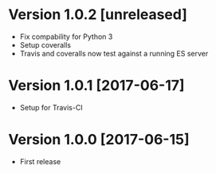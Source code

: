 # Version 1.0.2 [unreleased]
* Fix compability for Python 3
* Setup coveralls
* Travis and coveralls now test against a running ES server

# Version 1.0.1 [2017-06-17]
* Setup for Travis-CI

# Version 1.0.0 [2017-06-15]
* First release

